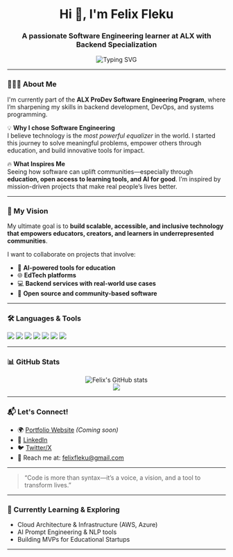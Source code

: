 <h1 align="center">Hi 👋, I'm Felix Fleku</h1>
<h3 align="center">A passionate Software Engineering learner at ALX with Backend Specialization</h3>

<p align="center">
  <img src="https://readme-typing-svg.herokuapp.com?font=Fira+Code&size=22&pause=1000&center=true&vCenter=true&width=435&lines=Backend+Engineer;AI;Educator;Cloud Architect+%7C+Prompting+Enthusiast;Building+EdTech+Tools+with+Purpose" alt="Typing SVG" />
</p>

---

### 👨🏽‍🎓 About Me

I'm currently part of the **ALX ProDev Software Engineering Program**, where I’m sharpening my skills in backend development, DevOps, and systems programming.

💡 **Why I chose Software Engineering**  
I believe technology is the *most powerful equalizer* in the world. I started this journey to solve meaningful problems, empower others through education, and build innovative tools for impact.

🔥 **What Inspires Me**  
Seeing how software can uplift communities—especially through **education, open access to learning tools, and AI for good**. I’m inspired by mission-driven projects that make real people’s lives better.

---

### 🎯 My Vision

My ultimate goal is to **build scalable, accessible, and inclusive technology that empowers educators, creators, and learners in underrepresented communities**.

I want to collaborate on projects that involve:
- 🧠 **AI-powered tools for education**
- 🌐 **EdTech platforms**
- 💻 **Backend services with real-world use cases**
- 🚀 **Open source and community-based software**

---

### 🛠️ Languages & Tools

<p>
  <img src="https://img.shields.io/badge/Python-3776AB?style=for-the-badge&logo=python&logoColor=white"/>
  <img src="https://img.shields.io/badge/JavaScript-F7DF1E?style=for-the-badge&logo=javascript&logoColor=black"/>
  <img src="https://img.shields.io/badge/Bash-121011?style=for-the-badge&logo=gnu-bash&logoColor=white"/>
  <img src="https://img.shields.io/badge/Git-F05032?style=for-the-badge&logo=git&logoColor=white"/>
  <img src="https://img.shields.io/badge/Linux-FCC624?style=for-the-badge&logo=linux&logoColor=black"/>
  <img src="https://img.shields.io/badge/Docker-2496ED?style=for-the-badge&logo=docker&logoColor=white"/>
  <img src="https://img.shields.io/badge/MySQL-4479A1?style=for-the-badge&logo=mysql&logoColor=white"/>
</p>

---

### 📊 GitHub Stats

<p align="center">
  <img src="https://github-readme-stats.vercel.app/api?username=anklet1&show_icons=true&theme=radical" alt="Felix's GitHub stats"/>
  <br/>
  <img src="https://github-readme-streak-stats.herokuapp.com/?user=anklet1&theme=tokyonight"/>
</p>

---

### 📬 Let's Connect!

- 🌍 [Portfolio Website](#) *(Coming soon)*  
- 💼 [LinkedIn](https://www.linkedin.com/in/felixfleku)  
- 🐦 [Twitter/X](https://twitter.com/felixfleku)  
- 📨 Reach me at: felixfleku@gmail.com

---

> “Code is more than syntax—it’s a voice, a vision, and a tool to transform lives.”

---

### 🧠 Currently Learning & Exploring
- Cloud Architecture & Infrastructure (AWS, Azure)
- AI Prompt Engineering & NLP tools
- Building MVPs for Educational Startups

---

